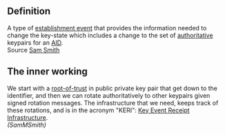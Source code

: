 ## Definition
A type of [establishment event](establishment-event) that provides the information needed to change the key-state which includes a change to the set of [authoritative](authoritative) keypairs for an [AID](autonomic-identifier).\
Source [Sam Smith](https://github.com/WebOfTrust/ietf-keri/blob/main/draft-ssmith-keri.md#basic-terminology)

## The inner working
We start with a [root-of-trust](root-of-trust) in public private key pair that get down to the identifier, and then we can rotate authoritatively to other keypairs given signed rotation messages. The infrastructure that we need, keeps track of these rotations, and is in the acronym "KERI": [Key Event Receipt Infrastructure](key-event-receipt-infrastructure-(KERI)).\
_(SamMSmith)_